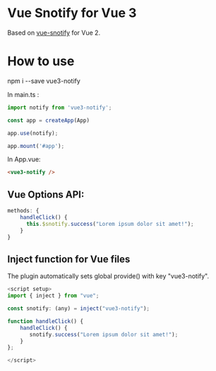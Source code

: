 # Vue Snotify for Vue 3
Based on [vue-snotify](https://github.com/artemsky/vue-snotify) for Vue 2.

# How to use
npm i --save vue3-notify

In main.ts : 
```ts
import notify from 'vue3-notify';

const app = createApp(App)

app.use(notify);

app.mount('#app');
```
In App.vue:
```html
<vue3-notify />
```
## Vue Options API:
```js
methods: {
    handleClick() {
      this.$snotify.success("Lorem ipsum dolor sit amet!");
    }
}
```
## Inject function for Vue files
The plugin automatically sets global provide() with key "vue3-notify".
```js
<script setup>
import { inject } from "vue";

const snotify: (any) = inject("vue3-notify");

function handleClick() {
    handleClick() {
       snotify.success("Lorem ipsum dolor sit amet!");
    }
};

</script>
```